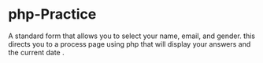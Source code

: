 # php-Practice
A standard form that allows you to select your name, email, and gender. this directs you to a process page using php that will display your answers and the current date .
